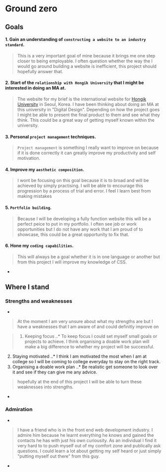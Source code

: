 # Ground zero

## Goals

#### 1. Gain an understanding of `constructing a website to an industry standard`.

  
> This is a very important goal of mine because it brings me one step closer to being employable. I often question whether the way the I would go around building a website is inefficient, this project should hopefully answer that.

#### 2. Start of the `relationship with Hongik University` that I might be interested in doing an MA at.


> The website for my brief is the international website for [Hongik University](http://en.hongik.ac.kr/) in Seoul, Korea. I have been thinking about doing an MA at this university in "Digital Design". Depending on how the project goes I might be able to present the final product to them and see what they think. This could be a great way of getting myself known within the university.


#### 3. Personal `project management` techniques.

> `Project management` is something I really want to improve on because if it is done correctly it can greatly improve my productivity and self motivation.

#### 4. Improve my `aesthetic composition`.


> I wont be focusing on this goal because it is to broad and will be achieved by simply practising. I will be able to encourage this progression by a process of trial and error. I feel I learn best from making mistakes


#### 5. `Portfolio building`.


> Because I will be developing a fully function website this will be a perfect peice to put in my portfolio. I often see job or work opportunities but I do not have any work that I am proud of to showcase, this could be a great opportunity to fix that.


#### 6. Hone my `coding capabilities`.


> This will always be a goal whether it is in one language or another but from this project I will improve my knowledge of CSS. 

-
## Where I stand

### Strengths and weaknesses
-

> At the moment I am very unsure about what my strengths are but I have a weaknesses that I am aware of and could definitly improve on

> 1. Keeping focus
..* To keep focus I could set myself small goals or projects to achieve. I think organising a doable work plan will make a big difference to whether my project will be successful.
2. Staying motivated
..* I think I am motivated the most when I am at college so I will be coming to college everyday to stay on the right track.
3. Organising a doable work plan
..* Be realistic get someone to look over it and see if they can give me any advice.

> hopefully at the end of this project I will be able to turn these weaknesses into strengths.

-

### Admiration
-

> I have a friend who is in the front end web development industry. I admire him because he learnt everything he knows and gained the contacts he has with just his own curiousity. As an individual I find it very hard to to push myself out of my comfort zone and publically ask questions. I could learn a lot about getting my self heard or just simply "putting myself out there" from this guy.

-


